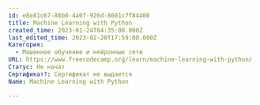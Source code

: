 ```yaml
---
id: e8e81c67-86b0-4a0f-926d-8601c7f84400
title: Machine Learning with Python
created_time: 2023-01-24T04:35:00.000Z
last_edited_time: 2023-02-20T17:59:00.000Z
Категория:
  - Машинное обучение и нейронные сети
URL: https://www.freecodecamp.org/learn/machine-learning-with-python/
Статус: Не начат
Сертификат?: Сертификат не выдается
Name: Machine Learning with Python

---
```


